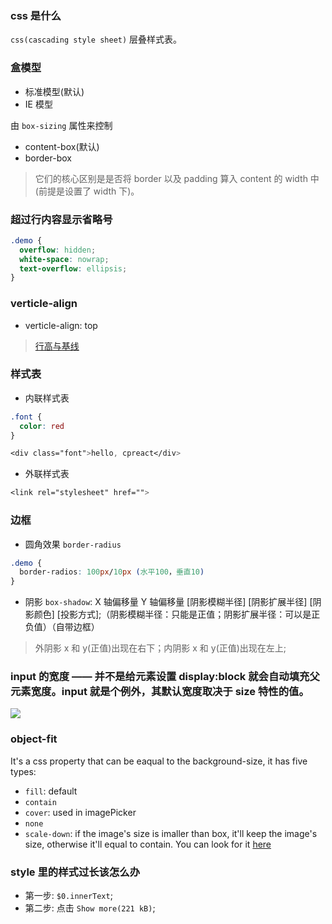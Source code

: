 ### css 是什么

`css(cascading style sheet)` 层叠样式表。

### 盒模型

* 标准模型(默认)
* IE 模型

由 `box-sizing` 属性来控制

* content-box(默认)
* border-box

> 它们的核心区别是是否将 border 以及 padding 算入 content 的 width 中(前提是设置了 width 下)。

### 超过行内容显示省略号

```css
.demo {
  overflow: hidden;
  white-space: nowrap;
  text-overflow: ellipsis;
}
```

### verticle-align

* verticle-align: top

> [行高与基线](https://blog.csdn.net/lulujiajiawenwen/article/details/8245201)

### 样式表

* 内联样式表

```css
.font {
  color: red
}

<div class="font">hello, cpreact</div>
```

* 外联样式表

```css
<link rel="stylesheet" href="">
```

### 边框

* 圆角效果 `border-radius`

```css
.demo {
  border-radios: 100px/10px (水平100，垂直10)
}
```

* 阴影 `box-shadow`: X 轴偏移量 Y 轴偏移量 [阴影模糊半径] [阴影扩展半径] [阴影颜色] [投影方式];（阴影模糊半径：只能是正值；阴影扩展半径：可以是正负值）（自带边框）

> 外阴影 x 和 y(正值)出现在右下；内阴影 x 和 y(正值)出现在左上;

### input 的宽度 —— 并不是给元素设置 display:block 就会自动填充父元素宽度。input 就是个例外，其默认宽度取决于 size 特性的值。

![](https://user-gold-cdn.xitu.io/2019/7/29/16c3d4f6fef0a871?imageslim)

### object-fit

It's a css property that can be eaqual to the background-size, it has five types:

* `fill`: default
* `contain`
* `cover`: used in imagePicker
* `none`
* `scale-down`: if the image's size is imaller than box, it'll keep the image's size, otherwise it'll equal to contain. You can look for it [here](https://codepen.io/chrisnager/pen/XJgJqN)

### style 里的样式过长该怎么办

* 第一步: `$0.innerText`;
* 第二步: 点击 `Show more(221 kB)`;